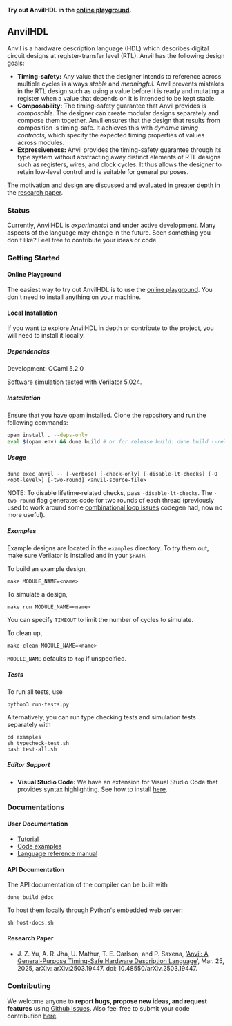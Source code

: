 **Try out AnvilHDL in the [online playground](https://anvil.capstone.kisp-lab.org/).**

## AnvilHDL

Anvil is a hardware description language (HDL) which
describes digital circuit designs at register-transfer level (RTL).
Anvil has the following design goals:

- **Timing-safety:** Any value that the designer intends to reference across multiple
    cycles is always _stable_ and _meaningful._ Anvil prevents mistakes in the RTL design
    such as using a value before it is ready and mutating a register when a value that
    depends on it is intended to be kept stable.
- **Composability:** The timing-safety guarantee that Anvil provides is _composable._
    The designer can create modular designs separately and compose them together.
    Anvil ensures that the design that results from composition is timing-safe.
    It achieves this with _dynamic timing contracts,_ which specify the expected timing
    properties of values across modules.
- **Expressiveness:** Anvil provides the timing-safety guarantee through its type system without abstracting
    away distinct elements of RTL designs such as registers, wires, and clock cycles.
    It thus allows the designer to retain low-level control and
    is suitable for general purposes.

The motivation and design are discussed and evaluated
in greater depth in the [research paper](https://arxiv.org/abs/2503.19447).

### Status

Currently, AnvilHDL is _experimental_ and under active development.
Many aspects of the language may change in the future.
Seen something you don't like? Feel free to contribute your ideas or code.


### Getting Started

#### Online Playground

The easiest way to try out AnvilHDL is to use the [online playground](https://anvil.capstone.kisp-lab.org/).
You don't need to install anything on your machine.

#### Local Installation

If you want to explore AnvilHDL in depth or contribute to the project,
you will need to install it locally.

##### Dependencies

Development: OCaml 5.2.0

Software simulation tested with Verilator 5.024.

##### Installation

Ensure that you have [opam](https://opam.ocaml.org/) installed.
Clone the repository and run the following commands:

```bash
opam install . --deps-only
eval $(opam env) && dune build # or for release build: dune build --release
```

##### Usage

```
dune exec anvil -- [-verbose] [-check-only] [-disable-lt-checks] [-O <opt-level>] [-two-round] <anvil-source-file>
```

NOTE: To disable lifetime-related checks, pass `-disable-lt-checks`. The `-two-round` flag
generates code for two rounds of each thread (previously used to
work around some [combinational loop issues](https://github.com/jasonyu1996/anvil/issues/33) codegen had, now no more useful).

##### Examples

Example designs are located in the `examples` directory.
To try them out, make sure Verilator is installed and in
your `$PATH`.

To build an example design,
```
make MODULE_NAME=<name>
```

To simulate a design,
```
make run MODULE_NAME=<name>
```

You can specify `TIMEOUT` to limit the number of cycles to simulate.

To clean up,
```
make clean MODULE_NAME=<name>
```

`MODULE_NAME` defaults to `top` if unspecified.


##### Tests

To run all tests, use
```
python3 run-tests.py
```

Alternatively, you can run type checking tests and simulation tests separately with
```
cd examples
sh typecheck-test.sh
bash test-all.sh
```

##### Editor Support

* **Visual Studio Code:** We have an extension for Visual Studio Code that provides syntax highlighting.
  See how to install [here](editors/vscode/README.md).

### Documentations

#### User Documentation

* [Tutorial](docs/tutorial/README.md)
* [Code examples](examples/README.md)
* [Language reference manual](docs/langref/README.md)

#### API Documentation

The API documentation of the compiler can be built with
```
dune build @doc
```

To host them locally through Python's embedded web server:
```
sh host-docs.sh
```

#### Research Paper

* J. Z. Yu, A. R. Jha, U. Mathur, T. E. Carlson, and P. Saxena,
  ‘[Anvil: A General-Purpose Timing-Safe Hardware Description Language](https://arxiv.org/abs/2503.19447)’,
  Mar. 25, 2025, arXiv: arXiv:2503.19447. doi: 10.48550/arXiv.2503.19447.


### Contributing

We welcome anyone to
**report bugs, propose new ideas, and request features**
using [Github Issues](https://github.com/jasonyu1996/anvil/issues).
Also feel free to submit your code contribution [here](https://github.com/jasonyu1996/anvil/compare).

